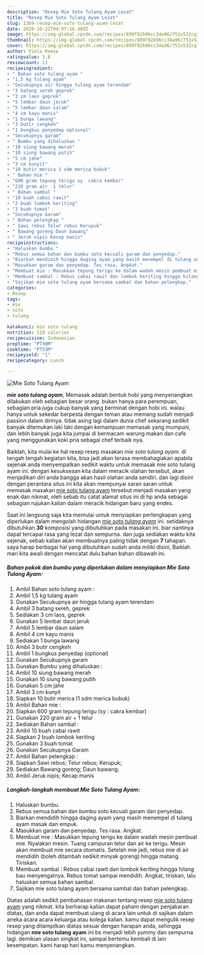 ```yaml
---
description: "Resep Mie Soto Tulang Ayam Lezat"
title: "Resep Mie Soto Tulang Ayam Lezat"
slug: 1369-resep-mie-soto-tulang-ayam-lezat
date: 2020-10-22T04:07:16.488Z
image: https://img-global.cpcdn.com/recipes/899f92b96cc34a96/751x532cq70/mie-soto-tulang-ayam-foto-resep-utama.jpg
thumbnail: https://img-global.cpcdn.com/recipes/899f92b96cc34a96/751x532cq70/mie-soto-tulang-ayam-foto-resep-utama.jpg
cover: https://img-global.cpcdn.com/recipes/899f92b96cc34a96/751x532cq70/mie-soto-tulang-ayam-foto-resep-utama.jpg
author: Viola Reese
ratingvalue: 3.8
reviewcount: 13
recipeingredient:
- " Bahan soto tulang ayam "
- "1,5 kg tulang ayam"
- "Secukupnya air hingga tulang ayam terendam"
- "3 batang sereh geprek"
- "3 cm laos geprek"
- "5 lembar daun jeruk"
- "5 lembar daun salam"
- "4 cm kayu manis"
- "1 bunga lawang"
- "3 butir cengkeh"
- "1 bungkus penyedap optional"
- "Secukupnya garam"
- " Bumbu yang dihaluskan "
- "10 siung bawang merah"
- "10 siung bawang putih"
- "5 cm jahe"
- "3 cm kunyit"
- "10 butir merica 1 sdm merica bubuk"
- " Bahan mie "
- "600 gram tepung terigu sy  cakra kembar"
- "220 gram air  1 telur"
- " Bahan sambal "
- "10 buah cabai rawit"
- "2 buah lombok keriting"
- "3 buah tomat"
- "Secukupnya Garam"
- " Bahan pelengkap "
- " Sawi rebus Telur rebus Kerupuk"
- " Bawang goreng Daun bawang"
- " Jeruk nipis Kecap manis"
recipeinstructions:
- "Haluskan bumbu."
- "Rebus semua bahan dan bumbu soto kecuali garam dan penyedap."
- "Biarkan mendidih hingga daging ayam yang masih menempel di tulang ayam masak dan empuk."
- "Masukkan garam dan penyedap. Tes rasa. Angkat."
- "Membuat mie : Masukkan tepung terigu ke dalam wadah mesin pembuat mie. Nyalakan mesin. Tuang campuran telur dan air ke terigu. Mesin akan membuat mie secara otomatis. Setelah mie jadi, rebus mie di air mendidih (boleh ditambah sedikit minyak goreng) hingga matang. Tiriskan."
- "Membuat sambal : Rebus cabai rawit dan lombok keriting hingga hilang bau menyengatnya. Rebus tomat sampai mendidih. Angkat, tiriskan, lalu haluskan semua bahan sambal."
- "Sajikan mie soto tulang ayam bersama sambal dan bahan pelengkap."
categories:
- Resep
tags:
- mie
- soto
- tulang

katakunci: mie soto tulang 
nutrition: 119 calories
recipecuisine: Indonesian
preptime: "PT30M"
cooktime: "PT53M"
recipeyield: "1"
recipecategory: Lunch

---
```



![Mie Soto Tulang Ayam](https://img-global.cpcdn.com/recipes/899f92b96cc34a96/751x532cq70/mie-soto-tulang-ayam-foto-resep-utama.jpg)

<b><i>mie soto tulang ayam</i></b>, Memasak adalah bentuk hobi yang menyenangkan dilakukan oleh sebagian besar orang. bukan hanya para perempuan, sebagian pria juga cukup banyak yang berminat dengan hobi ini. walau hanya untuk sekedar berpesta dengan teman atau memang sudah menjadi passion dalam dirinya. tidak asing lagi dalam dunia chef sekarang sedikit banyak ditemukan laki laki dengan kemampuan memasak yang mumpuni, dan lebih banyak juga kita jumpai di bermacam warung makan dan cafe yang menggunakan koki pria sebagai chef terbaik nya.

Baiklah, kita mulai ke hal resep resep masakan <i>mie soto tulang ayam</i>. di tengah tengah kegiatan kita, bisa jadi akan terasa membahagiakan apabila sejenak anda menyempatkan sedikit waktu untuk memasak mie soto tulang ayam ini. dengan kesuksesan kita dalam meracik olahan tersebut, akan menjadikan diri anda bangga akan hasil olahan anda sendiri. dan lagi disini dengan perantara situs ini kita akan mempunyai saran saran untuk memasak masakan <u>mie soto tulang ayam</u> tersebut menjadi masakan yang enak dan nikmat, oleh sebab itu catat alamat situs ini di hp anda sebagai sebagian rujukan kalian dalam meracik hidangan baru yang endes.




Saat ini langsung saja kita memulai untuk menyiapkan perlengkapan yang diperlukan dalam mengolah hidangan <u><i>mie soto tulang ayam</i></u> ini. setidaknya dibutuhkan <b>30</b> komposisi yang dibutuhkan pada masakan ini. biar nantinya dapat tercapai rasa yang lezat dan sempurna. dan juga sediakan waktu kita sejenak, sebab kalian akan membuatnya paling tidak dengan <b>7</b> tahapan. saya harap berbagai hal yang dibutuhkan sudah anda miliki disini, Baiklah mari kita awali dengan mencatat dulu bahan bahan dibawah ini.

<!--inarticleads1-->

##### Bahan pokok dan bumbu yang diperlukan dalam menyiapkan Mie Soto Tulang Ayam:

1. Ambil  Bahan soto tulang ayam :
1. Ambil 1,5 kg tulang ayam
1. Gunakan Secukupnya air hingga tulang ayam terendam
1. Ambil 3 batang sereh, geprek
1. Sediakan 3 cm laos, geprek
1. Gunakan 5 lembar daun jeruk
1. Ambil 5 lembar daun salam
1. Ambil 4 cm kayu manis
1. Sediakan 1 bunga lawang
1. Ambil 3 butir cengkeh
1. Ambil 1 bungkus penyedap (optional)
1. Gunakan Secukupnya garam
1. Gunakan  Bumbu yang dihaluskan :
1. Ambil 10 siung bawang merah
1. Gunakan 10 siung bawang putih
1. Gunakan 5 cm jahe
1. Ambil 3 cm kunyit
1. Siapkan 10 butir merica (1 sdm merica bubuk)
1. Ambil  Bahan mie :
1. Siapkan 600 gram tepung terigu (sy : cakra kembar)
1. Gunakan 220 gram air + 1 telur
1. Sediakan  Bahan sambal :
1. Ambil 10 buah cabai rawit
1. Siapkan 2 buah lombok keriting
1. Gunakan 3 buah tomat
1. Gunakan Secukupnya Garam
1. Ambil  Bahan pelengkap :
1. Siapkan  Sawi rebus; Telur rebus; Kerupuk;
1. Sediakan  Bawang goreng; Daun bawang;
1. Ambil  Jeruk nipis; Kecap manis




<!--inarticleads2-->

##### Langkah-langkah membuat Mie Soto Tulang Ayam:

1. Haluskan bumbu.
1. Rebus semua bahan dan bumbu soto kecuali garam dan penyedap.
1. Biarkan mendidih hingga daging ayam yang masih menempel di tulang ayam masak dan empuk.
1. Masukkan garam dan penyedap. Tes rasa. Angkat.
1. Membuat mie : Masukkan tepung terigu ke dalam wadah mesin pembuat mie. Nyalakan mesin. Tuang campuran telur dan air ke terigu. Mesin akan membuat mie secara otomatis. Setelah mie jadi, rebus mie di air mendidih (boleh ditambah sedikit minyak goreng) hingga matang. Tiriskan.
1. Membuat sambal : Rebus cabai rawit dan lombok keriting hingga hilang bau menyengatnya. Rebus tomat sampai mendidih. Angkat, tiriskan, lalu haluskan semua bahan sambal.
1. Sajikan mie soto tulang ayam bersama sambal dan bahan pelengkap.




Diatas adalah sedikit pembahasan makanan tentang resep <u>mie soto tulang ayam</u> yang nikmat. kita berharap kalian dapat paham dengan penjabaran diatas, dan anda dapat membuat ulang di acara lain untuk di sajikan dalam aneka acara acara keluarga atau kolega kalian. kamu dapat mengulik resep resep yang ditampilkan diatas sesuai dengan harapan anda, sehingga hidangan <b>mie soto tulang ayam</b> ini bs menjadi lebih yummy dan sempurna lagi. demikian ulasan singkat ini, sampai bertemu kembali di lain kesempatan. kami harap hari kamu menyenangkan.
